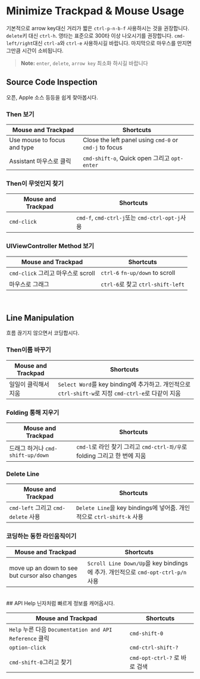 # Minimize Trackpad & Mouse Usage
기본적으로 arrow key대신 거리가 짧은 `ctrl-p-n-b-f` 사용하시는 것을 권장합니다. `delete`키 대신 `ctrl-h`. 영타는 표준으로 300타 이상 나오시기를 권장합니다. `cmd-left/right`대신 `ctrl-a`와 `ctrl-e` 사용하시길 바랍니다. 마지막으로 마우스를 만지면 그만큼 시간이 소비됩니다.

> **Note:** `enter`, `delete`, `arrow key` 최소화 하시길 바랍니다

## Source Code Inspection
오픈, Apple 소스 등등을  쉽게 찾아봅시다.

### Then 보기
| Mouse and Trackpad | Shortcuts |
| --- | --- |
| Use mouse to focus and type | Close the left panel using `cmd-0` or `cmd-j` to focus |
| Assistant 마우스로 클릭 | `cmd-shift-o`, Quick open 그리고 `opt-enter` |

### Then이 무엇인지 찾기
| Mouse and Trackpad | Shortcuts |
| --- | --- |
| `cmd-click` | `cmd-f`, `cmd-ctrl-j`또는  `cmd-ctrl-opt-j`사용 |

### UIViewController Method 보기
| Mouse and Trackpad | Shortcuts |
| --- | --- |
| `cmd-click` 그리고 마우스로 scroll | `ctrl-6` `fn-up/down` to scroll |
| 마우스로 그래그 | `ctrl-6`로 찾고 `ctrl-shift-left` |  

<br>

## Line Manipulation
흐름 끊기지 않으면서 코딩합시다.

### Then이름 바꾸기
| Mouse and Trackpad | Shortcuts |
| --- | --- |
| 일일이 클릭해서 지움 | `Select Word`를 key binding에 추가하고. 개인적으로 `ctrl-shift-w`로 지정 `cmd-ctrl-e`로 다같이 지움  |

### Folding 통해 지우기
| Mouse and Trackpad | Shortcuts |
| --- | --- |
| 드래그 하거나 `cmd-shift-up/down` | `cmd-l`로 라인 찾기 그리고 `cmd-ctrl-좌/우`로 folding 그리고 한 번에 지움 |

### Delete Line
| Mouse and Trackpad | Shortcuts |
| --- | --- |
| `cmd-left` 그리고 `cmd-delete` 사용 | `Delete Line`을 key bindings에 넣어줌. 개인적으로  `ctrl-shift-k` 사용 |


### 코딩하는 동한 라인움직이기
| Mouse and Trackpad | Shortcuts |
| --- | --- |
| move up an down to see but cursor also changes | `Scroll Line Down/Up`을  key bindings 에 추가. 개인적으로 `cmd-opt-ctrl-p/n`사용 |  

<br>
## API Help
닌자처럼 빠르게 정보를 캐어옵시다.

| Mouse and Trackpad | Shortcuts |
| --- | --- |
| `Help` 누른 다음 `Documentation and API Reference`  클릭  | `cmd-shift-0` |
| `option-click` | `cmd-ctrl-shift-?` |
| `cmd-shift-0`그리고 찾기 | `cmd-opt-ctrl-?` 로 바로 검색 |





<!-- <br>
## Presentation Script
Slide 1: 안녕하세요! 밥입니다. 오늘은 마우스와 트랙패드 사용을 줄이자에 대해서 발표해 보겠습니다.

Slide 2: 약 30초 동안 저의 대해 간단한 소개를 드리겠습니다. 저는 Bob the Developer라는 블로그를 작년 11월 달 부더 운영하고 있습니다. 운빨이 따라줘서 지금은 약 13,000명 follower와 매일 1000명에서 나타샤 같은 분들이 공유해주시면 3000명 정도 제 블로그에 와주시네요. 그리고 지금은 현제 유튜브나 인터넷 강의를 맏들고 있습니다. 하지만,

Slide 3: 앱 창업하다 망했구요, 미국대학 학비 제가 벌어서 다닐려고 휴학해서 이금 여기까지 왔네요. 저는 iOS 9부터 시작했구요, 여기 계신 분들은 다 저의 대선배 이십니다. 제가 이 자리에 서 있는 것도 참 우스꽝스럽구요 감사드리네요. 귀엽게 바주셨으면 합니다. 본문으로 가보곘습니다.

Slide 4: 일단 3가지 이유가 있습니다. 첫 번째는 예전에 제가 글을 썼는데 반응 좋았구요. 두 번째는 코딩과 합께 글을 쓸니 정말 1-2초가 아깝생각이 들었습니다. 그게보면 몇 달이 될 수 있구요 그래서 저는 Xcode그리고 아톰에 있는 단축기를 다 훝어봅니다.  마지막으로, 단축기를 쓰기 않으면 보이지 않는 육체적 그리고 정신적 고통이 동반합니다. 우리의 뇌는 근육과 같아서 불필요한 데에 힘을 쓰면 않좋겠죠.

Slide 5: ~~ 여기서 이런 것을 사용하시는, "귀엽군" 이렇게  넘어가주시면 감사하겠습니다.

Slide 6: 이런것들은 인터넷 치면 다 나오니까 안 하겠습니다.

Slide 7: 먼저 라이브 코딩에 앞서 기본을 먼저 피피티로 집고 넘어가보겠습니다. 다든 쓰실꺼라 믿습니다. 만약 새로우시면 이런게 있구나 나도 써야지라고 넘어가주시고 나중에 자료 참조하시면 좋을 것 같습니다.

Slide 8: 패널 - 왼쪽 오른쪽 아래

Slide 9: 파일 내비게이션이나 에러 찾을때 유용

Slide 10: 전 쓰기 않지만 스토리보드 attributes바꿀때 유용

Slide 11: Quick Open누구나 쓰실 것이라 생각합니다.

Slide 12: Assistant지만 이렇게만 쓰면 사실상 의미가 없습니다.

Slide 13: 크롬처럼 쓰실 수 잆구요. 느리시다면 않쓰시면 됩니다.

Slide 14: 자 이제. 떨리는 마음으로 Live시작해보겠습니다. 제가 톡을 준비하기 위해 구글의 있는 첫 검색 5페이지 다 검색해봤구요. Xocde다 keybinding 위에서 아래까지 나 훝어봤습니다.

Slide 15: 자신의 소스코드나 Apple소스 빠르게 정탐하기
Slide 16: 흐름이 끊기지 않고 뱌로 쓰기
Slide 17: 닌자가 첩자처럼 정보를 빨리 캐어오기 -->

